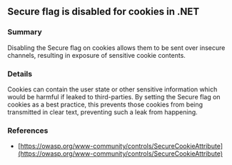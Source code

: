 ## Secure flag is disabled for cookies in .NET

### Summary

Disabling the Secure flag on cookies allows them to be sent over insecure
channels, resulting in exposure of sensitive cookie contents.

### Details

Cookies can contain the user state or other sensitive information which would be
harmful if leaked to third-parties. By setting the Secure flag on cookies as a
best practice, this prevents those cookies from being transmitted in clear text,
preventing such a leak from happening.

### References

-   [https://owasp.org/www-community/controls/SecureCookieAttribute](https://owasp.org/www-community/controls/SecureCookieAttribute)
